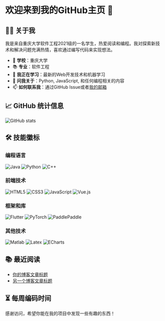 # 欢迎来到我的GitHub主页 👋

## 👨‍💻 关于我

我是来自重庆大学软件工程2021级的一名学生，热爱阅读和编程。我对探索新技术和解决问题充满热情，喜欢通过编写代码来实现想法。

- 🏫 **学校**：重庆大学
- 📚 **专业**：软件工程
- 🌱 **我正在学习**：最新的Web开发技术和机器学习
- 💬 **问我关于**：Python, JavaScript, 和任何编程相关的内容
- 📫 **如何联系我**：通过GitHub Issue或者[我的邮箱](weipengkuncqu@163.com)

## 📈 GitHub 统计信息

![GitHub stats](https://github-readme-stats.vercel.app/api?username=your-github-username&show_icons=true&theme=radical)

## 🛠 技能徽标

### 编程语言
![Java](https://img.shields.io/badge/java-%23ED8B00.svg?style=for-the-badge&logo=java&logoColor=white)
![Python](https://img.shields.io/badge/python-3.9-orange?style=for-the-badge&logo=python&logoColor=white)
![C++](https://img.shields.io/badge/c++-%2300599C.svg?style=for-the-badge&logo=c%2B%2B&logoColor=white)

### 前端技术
![HTML5](https://img.shields.io/badge/html5-%23E34F26.svg?style=for-the-badge&logo=html5&logoColor=white)
![CSS3](https://img.shields.io/badge/css3-%231572B6.svg?style=for-the-badge&logo=css3&logoColor=white)
![JavaScript](https://img.shields.io/badge/JavaScript-ES6-yellow?style=for-the-badge&logo=javascript&logoColor=white)
![Vue.js](https://img.shields.io/badge/vue.js-%2335495e.svg?style=for-the-badge&logo=vuedotjs&logoColor=%234FC08D)

### 框架和库
![Flutter](https://img.shields.io/badge/flutter-%2302569B.svg?style=for-the-badge&logo=flutter&logoColor=white)
![PyTorch](https://img.shields.io/badge/pytorch-%23EE4C2C.svg?style=for-the-badge&logo=pytorch&logoColor=white)
![PaddlePaddle](https://img.shields.io/badge/PaddlePaddle-%230070FF.svg?style=for-the-badge&logo=paddle&logoColor=white)

### 其他技术
![Matlab](https://img.shields.io/badge/matlab-%23E34F26.svg?style=for-the-badge&logo=matlab&logoColor=white)
![Latex](https://img.shields.io/badge/latex-%23008080.svg?style=for-the-badge&logo=latex&logoColor=white)
![ECharts](https://img.shields.io/badge/ECharts-%234EA94B.svg?style=for-the-badge&logo=apacheecharts&logoColor=white)

## 📚 最近阅读

<!-- BLOG-POST-LIST:START -->
- [你的博客文章标题](链接到你的博客文章)
- [另一个博客文章标题](链接到你的博客文章)
<!-- BLOG-POST-LIST:END -->

## ⏳ 每周编码时间

<!--START_SECTION:waka-->
<!--END_SECTION:waka-->

感谢访问，希望你能在我的项目中发现一些有趣的东西！
